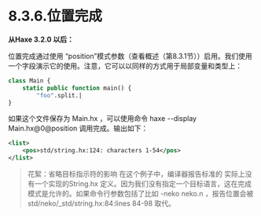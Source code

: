# 8.3.6.位置完成

**从Haxe 3.2.0 以后：**

位置完成通过使用 “position”模式参数（查看概述（第8.3.1节））启用。我们使用一个字段演示它的使用。注意，它可以以同样的方式用于局部变量和类型上：

```haxe
class Main {
    static public function main() { 
        "foo".split.| 
} 
```

如果这个文件保存为 Main.hx ，可以使用命令 haxe --display Main.hx@0@position 调用完成。输出如下：

```xml
<list>
    <pos>std/string.hx:124: characters 1-54</pos> 
</list>
```

> 花絮：省略目标指示符的影响
> 在这个例子中，编译器报告标准的 实际上没有一个实现的String.hx 定义。因为我们没有指定一个目标语言，这在完成模式是允许的。如果命令行参数包括了比如 -neko neko.n ，报告位置会被 std/neko/_std/string.hx:84:lines 84-98 取代。